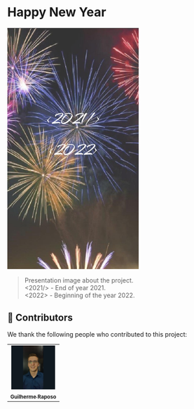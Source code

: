 # Happy New Year


<img src="./assets/Print-project.jpeg" alt="Happy New Year" width="300px">


> Presentation image about the project.
> <br>
> <2021/> - End of year 2021.
> <br>
> <2022> - Beginning of the year 2022.

## 🤝 Contributors

We thank the following people who contributed to this project:

<table>
  <tr>
    <td align="center">
      <a href="#">
        <img src="./assets/foto-guilherme.jpeg" width="100px" alt="Foto do Guilherme Raposo no GitHub"/><br>
        <sub>
          <b>Guilherme Raposo</b>
        </sub>
      </a>
    </td>
  </tr>
</table>
